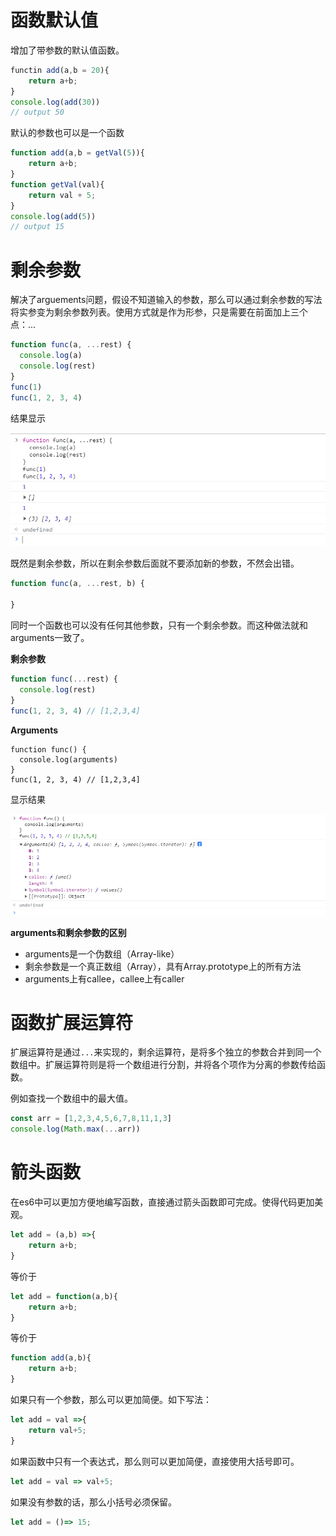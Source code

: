 # 函数默认值

增加了带参数的默认值函数。

```javascript
functin add(a,b = 20){
	return a+b;
}
console.log(add(30))
// output 50
```

默认的参数也可以是一个函数

```javascript
function add(a,b = getVal(5)){
	return a+b;
}
function getVal(val){
	return val + 5;
}
console.log(add(5))
// output 15
```



# 剩余参数

解决了arguements问题，假设不知道输入的参数，那么可以通过剩余参数的写法将实参变为剩余参数列表。使用方式就是作为形参，只是需要在前面加上三个点：...

```javascript
function func(a, ...rest) {
  console.log(a)
  console.log(rest)
}
func(1)
func(1, 2, 3, 4)
```

结果显示

![image-20220726141816568](img/image-20220726141816568.png)

既然是剩余参数，所以在剩余参数后面就不要添加新的参数，不然会出错。

```javascript
function func(a, ...rest, b) {
 
}
```

同时一个函数也可以没有任何其他参数，只有一个剩余参数。而这种做法就和arguments一致了。

**剩余参数**

```javascript
function func(...rest) {
  console.log(rest)
}
func(1, 2, 3, 4) // [1,2,3,4]
```

**Arguments**

```
function func() {
  console.log(arguments)
}
func(1, 2, 3, 4) // [1,2,3,4]
```

显示结果

![image-20220726142202190](img/image-20220726142202190.png)

**arguments和剩余参数的区别**

- arguments是一个伪数组（Array-like）
- 剩余参数是一个真正数组（Array），具有Array.prototype上的所有方法
- arguments上有callee，callee上有caller

 

# 函数扩展运算符

扩展运算符是通过`...`来实现的，剩余运算符，是将多个独立的参数合并到同一个数组中。扩展运算符则是将一个数组进行分割，并将各个项作为分离的参数传给函数。

例如查找一个数组中的最大值。

```javascript
const arr = [1,2,3,4,5,6,7,8,11,1,3]
console.log(Math.max(...arr))
```



# 箭头函数

在es6中可以更加方便地编写函数，直接通过箭头函数即可完成。使得代码更加美观。

```javascript
let add = (a,b) =>{
	return a+b;
}
```

等价于

```javascript
let add = function(a,b){
	return a+b;
}
```

等价于

```javascript
function add(a,b){
	return a+b;
}
```

如果只有一个参数，那么可以更加简便。如下写法：

```javascript
let add = val =>{
	return val+5;
}
```

如果函数中只有一个表达式，那么则可以更加简便，直接使用大括号即可。

```javascript
let add = val => val+5;
```

如果没有参数的话，那么小括号必须保留。

```javascript
let add = ()=> 15;
```
